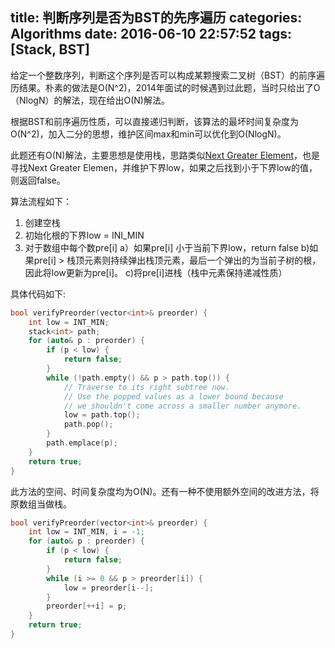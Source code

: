 title: 判断序列是否为BST的先序遍历
categories: Algorithms
date: 2016-06-10 22:57:52
tags: [Stack, BST]
---
给定一个整数序列，判断这个序列是否可以构成某颗搜索二叉树（BST）的前序遍历结果。朴素的做法是O(N^2)，2014年面试的时候遇到过此题，当时只给出了O（NlogN）的解法，现在给出O(N)解法。

<!--more-->

根据BST和前序遍历性质，可以直接递归判断，该算法的最坏时间复杂度为O(N^2)，加入二分的思想，维护区间max和min可以优化到O(NlogN)。


此题还有O(N)解法，主要思想是使用栈，思路类似[Next Greater Element](http://www.geeksforgeeks.org/next-greater-element/)，也是寻找Next Greater Elemen，并维护下界low，如果之后找到小于下界low的值，则返回false。

算法流程如下：
1. 创建空栈
2. 初始化根的下界low = INI_MIN
3. 对于数组中每个数pre[i]
	a）如果pre[i] 小于当前下界low，return false
	b)如果pre[i] > 栈顶元素则持续弹出栈顶元素，最后一个弹出的为当前子树的根，因此将low更新为pre[i]。
	c)将pre[i]进栈（栈中元素保持递减性质）
	
具体代码如下:
```cpp
bool verifyPreorder(vector<int>& preorder) {
    int low = INT_MIN;
    stack<int> path;
    for (auto& p : preorder) {
        if (p < low) {
            return false;
        }
        while (!path.empty() && p > path.top()) {
            // Traverse to its right subtree now.
            // Use the popped values as a lower bound because
            // we shouldn't come across a smaller number anymore.
            low = path.top();
            path.pop();
        }
        path.emplace(p);
    }
    return true;
}
```
此方法的空间、时间复杂度均为O(N)。还有一种不使用额外空间的改进方法，将原数组当做栈。
```cpp
bool verifyPreorder(vector<int>& preorder) {
    int low = INT_MIN, i = -1;
    for (auto& p : preorder) {
        if (p < low) {
            return false;
        }
        while (i >= 0 && p > preorder[i]) {
            low = preorder[i--];
        }
        preorder[++i] = p;
    }
    return true;
}
```